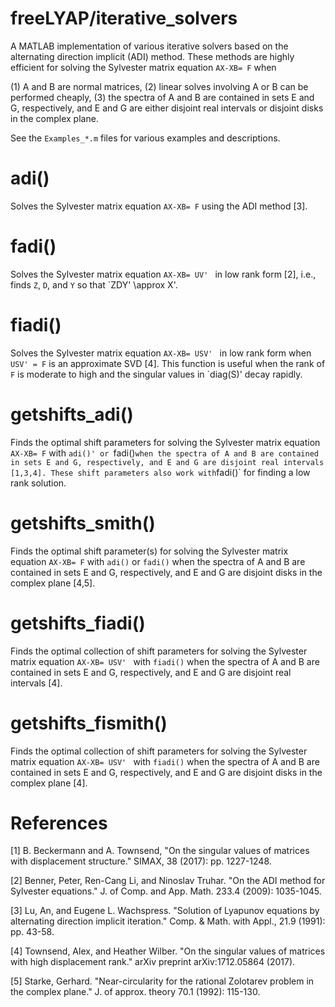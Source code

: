 freeLYAP/iterative_solvers
====================
A MATLAB implementation of various iterative  solvers based on the alternating direction implicit (ADI) method. These methods are highly efficient  for solving the Sylvester matrix equation `AX-XB= F` 
when

(1) A and B are normal matrices,
(2) linear solves involving A or B can be performed cheaply,
(3) the spectra of A and B are contained in sets E and G, respectively, and E and G are either disjoint real intervals or disjoint disks in the complex plane.

See the `Examples_*.m`  files for various examples and descriptions. 
 
 
adi()
====================
Solves the Sylvester matrix equation `AX-XB= F` using the ADI method [3]. 

fadi()
====================
Solves the Sylvester matrix equation `AX-XB= UV' ` in low rank form [2], i.e., finds `Z`, `D`, and `Y` so that 
`ZDY' \approx X'. 

fiadi()
===================
Solves the Sylvester matrix equation `AX-XB= USV' ` in low rank form when `USV' = F` is an approximate SVD [4]. This function is useful when the rank of `F` is moderate to high and the singular values in `diag(S)' decay rapidly. 

getshifts_adi()
===================
Finds the optimal shift parameters for solving the Sylvester matrix equation `AX-XB= F` with `adi()' or `fadi()` when the spectra of A and B are contained in sets E and G, respectively, and E and G are disjoint real intervals [1,3,4]. These shift parameters also work with `fadi()` for finding a low rank solution.

getshifts_smith()
===================
Finds the optimal shift parameter(s) for solving the Sylvester matrix equation `AX-XB= F` with `adi()` or `fadi()` when the spectra of A and B are contained in sets E and G, respectively, and E and G are disjoint disks in the complex plane [4,5]. 

getshifts_fiadi()
===================
Finds the optimal collection of shift parameters for solving the Sylvester matrix equation `AX-XB= USV' ` with `fiadi()` when the spectra of A and B are contained in sets E and G, respectively, and E and G are disjoint real intervals [4]. 

getshifts_fismith()
===================
Finds the optimal collection of shift parameters for solving the Sylvester matrix equation `AX-XB= USV' ` with `fiadi()`  when the spectra of A and B are contained in sets E and G, respectively, and E and G are disjoint disks in the complex plane [4]. 



References
===================

[1] B. Beckermann and A. Townsend, 
 "On the singular values of matrices with displacement structure."
  SIMAX, 38 (2017): pp. 1227-1248. 

[2] Benner, Peter, Ren-Cang Li, and Ninoslav Truhar. 
 "On the ADI method for Sylvester equations." J. of Comp. and App. Math.
 233.4 (2009): 1035-1045.
 
[3] Lu, An, and Eugene L. Wachspress. 
 "Solution of Lyapunov equations by alternating direction implicit iteration." 
  Comp. & Math. with Appl., 21.9 (1991): pp. 43-58.
  
  [4] Townsend, Alex, and Heather Wilber. "On the singular values of matrices 
 with high displacement rank." arXiv preprint arXiv:1712.05864 (2017).
 
[5] Starke, Gerhard. "Near-circularity for the rational Zolotarev 
 problem in the complex plane." J. of approx. theory 70.1 (1992): 115-130.


